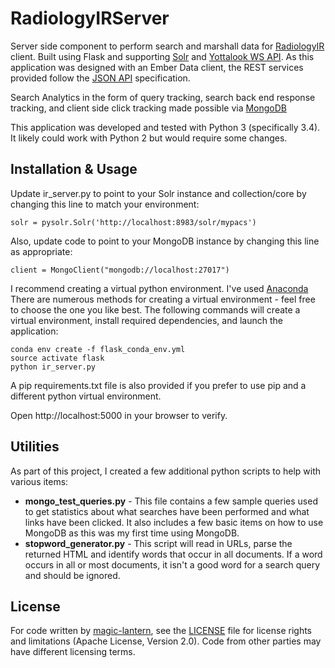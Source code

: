 # RadiologyIRServer
Server side component to perform search and marshall data for [RadiologyIR](https://github.com/magic-lantern/RadiologyIR) client. Built using Flask and supporting [Solr](http://lucene.apache.org/solr/) and [Yottalook WS API](http://yottalook.com/api). As this application was designed with an Ember Data client, the REST services provided follow the [JSON API](jsonapi.org) specification.

Search Analytics in the form of query tracking, search back end response tracking, and client side click tracking made possible via [MongoDB](https://www.mongodb.org/)

This application was developed and tested with Python 3 (specifically 3.4). It likely could work with Python 2 but would require some changes.

## Installation & Usage

Update ir_server.py to point to your Solr instance and collection/core by changing this line to match your environment:

```
solr = pysolr.Solr('http://localhost:8983/solr/mypacs')
```
Also, update code to point to your MongoDB instance by changing this line as appropriate:

```
client = MongoClient("mongodb://localhost:27017")
```

I recommend creating a virtual python environment. I've used [Anaconda](https://www.continuum.io/downloads) There are numerous methods for creating a virtual environment - feel free to choose the one you like best. The following commands will create a virtual environment, install required dependencies, and launch the application:

```
conda env create -f flask_conda_env.yml
source activate flask
python ir_server.py
```
A pip requirements.txt file is also provided if you prefer to use pip and a different python virtual environment.

Open http://localhost:5000 in your browser to verify.

## Utilities

As part of this project, I created a few additional python scripts to help with various items:
* __mongo_test_queries.py__ - This file contains a few sample queries used to get statistics about what searches have been performed and what links have been clicked. It also includes a few basic items on how to use MongoDB as this was my first time using MongoDB.
* __stopword_generator.py__ - This script will read in URLs, parse the returned HTML and identify words that occur in all documents. If a word occurs in all or most documents, it isn't a good word for a search query and should be ignored.

## License

For code written by [magic-lantern](https://github.com/magic-lantern), see the [LICENSE](LICENSE.md) file for license rights and limitations (Apache License, Version 2.0).
Code from other parties may have different licensing terms.

